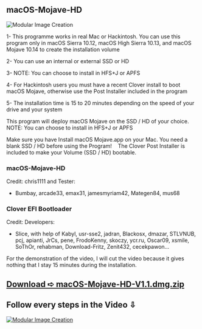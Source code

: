 ## macOS-Mojave-HD
![Modular Image Creation](https://i25.servimg.com/u/f25/18/50/18/69/applet11.png)

1- This programme works in real Mac or Hackintosh.
You can use this program only in macOS Sierra 10.12, macOS High Sierra 10.13, and macOS Mojave 10.14 to create the installation volume

2- You can use an internal or external SSD or HD

3- NOTE: You can choose to install in HFS+J or APFS

4- For Hackintosh users you must have a recent Clover install to boot macOS Mojave, otherwise use the Post Installer included in the program

5- The installation time is 15 to 20 minutes depending on the speed of your drive and your system

This program will deploy macOS Mojave on the SSD / HD of your choice.
NOTE: You can choose to install in HFS+J or APFS

Make sure you have Install macOS Mojave.app on your Mac.
You need a blank SSD / HD before using the Program!
   
The Clover Post Installer is included to make your Volume (SSD / HD) bootable.


### macOS-Mojave-HD
Credit: chris1111 and Tester: 
- Bumbay, arcade33, emax31, jamesmyriam42, Mategen84, mus68


### Clover EFI Bootloader 
Credit: Developers:
- Slice, with help of Kabyl, usr-sse2, jadran, Blackosx, dmazar, STLVNUB, pcj, apianti, JrCs, pene, FrodoKenny, skoczy, ycr.ru, Oscar09, xsmile, SoThOr, rehabman, Download-Fritz, Zenit432, cecekpawon…
 

For the demonstration of the video, I will cut the video because it gives nothing that I stay 15 minutes during the installation.

## [Download ➪ macOS-Mojave-HD-V1.1.dmg.zip](https://github.com/chris1111/macOS-Mojave-HD/releases/tag/V1.1)

## Follow every steps in the Video ⇩
[![Modular Image Creation](https://i25.servimg.com/u/f25/18/50/18/69/captur86.png)]()

